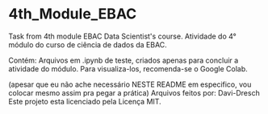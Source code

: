 # 4th_Module_EBAC
  Task from 4th module EBAC Data Scientist's course. Atividade do 4° módulo do curso de ciência de dados da EBAC.

   Contém: Arquivos em .ipynb de teste, criados apenas para concluir a atividade do módulo. Para visualiza-los, recomenda-se o Google Colab.


(apesar que eu não ache necessário NESTE README em especifico, vou colocar mesmo assim pra pegar a prática)
  Arquivos feitos por: Davi-Dresch
Este projeto esta licenciado pela Licença MIT.
